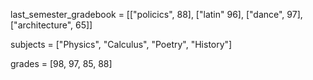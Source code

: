 last_semester_gradebook = [["policics", 88], ["latin" 96], ["dance", 97], ["architecture", 65]]

subjects = ["Physics", "Calculus", "Poetry", "History"] 

grades = [98, 97, 85, 88]

